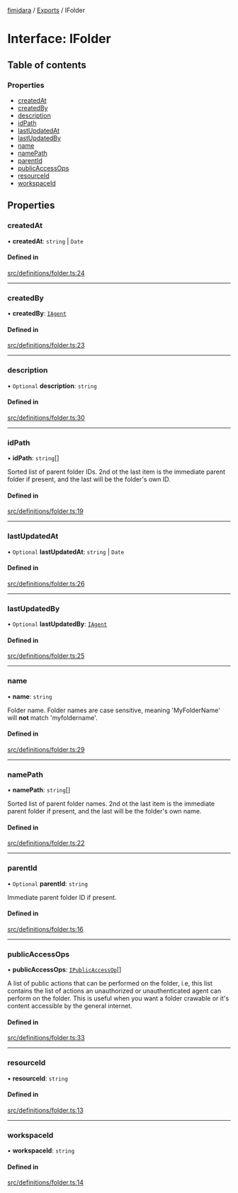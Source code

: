 [fimidara](../README.md) / [Exports](../modules.md) / IFolder

# Interface: IFolder

## Table of contents

### Properties

- [createdAt](IFolder.md#createdat)
- [createdBy](IFolder.md#createdby)
- [description](IFolder.md#description)
- [idPath](IFolder.md#idpath)
- [lastUpdatedAt](IFolder.md#lastupdatedat)
- [lastUpdatedBy](IFolder.md#lastupdatedby)
- [name](IFolder.md#name)
- [namePath](IFolder.md#namepath)
- [parentId](IFolder.md#parentid)
- [publicAccessOps](IFolder.md#publicaccessops)
- [resourceId](IFolder.md#resourceid)
- [workspaceId](IFolder.md#workspaceid)

## Properties

### createdAt

• **createdAt**: `string` \| `Date`

#### Defined in

[src/definitions/folder.ts:24](https://github.com/softkave/files-js/blob/852341e/src/definitions/folder.ts#L24)

___

### createdBy

• **createdBy**: [`IAgent`](IAgent.md)

#### Defined in

[src/definitions/folder.ts:23](https://github.com/softkave/files-js/blob/852341e/src/definitions/folder.ts#L23)

___

### description

• `Optional` **description**: `string`

#### Defined in

[src/definitions/folder.ts:30](https://github.com/softkave/files-js/blob/852341e/src/definitions/folder.ts#L30)

___

### idPath

• **idPath**: `string`[]

Sorted list of parent folder IDs. 2nd ot the last item is the immediate parent folder if present, and the last will be the folder's own ID.

#### Defined in

[src/definitions/folder.ts:19](https://github.com/softkave/files-js/blob/852341e/src/definitions/folder.ts#L19)

___

### lastUpdatedAt

• `Optional` **lastUpdatedAt**: `string` \| `Date`

#### Defined in

[src/definitions/folder.ts:26](https://github.com/softkave/files-js/blob/852341e/src/definitions/folder.ts#L26)

___

### lastUpdatedBy

• `Optional` **lastUpdatedBy**: [`IAgent`](IAgent.md)

#### Defined in

[src/definitions/folder.ts:25](https://github.com/softkave/files-js/blob/852341e/src/definitions/folder.ts#L25)

___

### name

• **name**: `string`

Folder name. Folder names are case sensitive, meaning 'MyFolderName' will **not** match 'myfoldername'.

#### Defined in

[src/definitions/folder.ts:29](https://github.com/softkave/files-js/blob/852341e/src/definitions/folder.ts#L29)

___

### namePath

• **namePath**: `string`[]

Sorted list of parent folder names. 2nd ot the last item is the immediate parent folder if present, and the last will be the folder's own name.

#### Defined in

[src/definitions/folder.ts:22](https://github.com/softkave/files-js/blob/852341e/src/definitions/folder.ts#L22)

___

### parentId

• `Optional` **parentId**: `string`

Immediate parent folder ID if present.

#### Defined in

[src/definitions/folder.ts:16](https://github.com/softkave/files-js/blob/852341e/src/definitions/folder.ts#L16)

___

### publicAccessOps

• **publicAccessOps**: [`IPublicAccessOp`](IPublicAccessOp.md)[]

A list of public actions that can be performed on the folder, i.e, this list contains the list of actions an unauthorized or unauthenticated agent can perform on the folder. This is useful when you want a folder crawable or it's content accessible by the general internet.

#### Defined in

[src/definitions/folder.ts:33](https://github.com/softkave/files-js/blob/852341e/src/definitions/folder.ts#L33)

___

### resourceId

• **resourceId**: `string`

#### Defined in

[src/definitions/folder.ts:13](https://github.com/softkave/files-js/blob/852341e/src/definitions/folder.ts#L13)

___

### workspaceId

• **workspaceId**: `string`

#### Defined in

[src/definitions/folder.ts:14](https://github.com/softkave/files-js/blob/852341e/src/definitions/folder.ts#L14)
